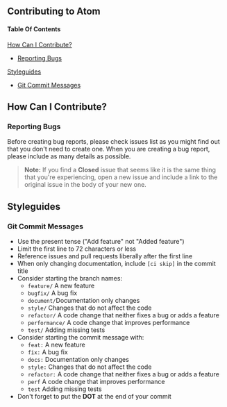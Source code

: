 ## Contributing to Atom

#### Table Of Contents

[How Can I Contribute?](#how-can-i-contribute)
  * [Reporting Bugs](#reporting-bugs)

[Styleguides](#styleguides)
  * [Git Commit Messages](#git-commit-messages)
  
## How Can I Contribute?

### Reporting Bugs

Before creating bug reports, please check issues list as you might find out that you don't need to create one.
 When you are creating a bug report, please include as many details as possible.
 
 > **Note:** If you find a **Closed** issue that seems like it is the same thing that you're experiencing, open
  a new issue and include a link to the original issue in the body of your new one.
  
## Styleguides

### Git Commit Messages

* Use the present tense ("Add feature" not "Added feature")
* Limit the first line to 72 characters or less
* Reference issues and pull requests liberally after the first line
* When only changing documentation, include `[ci skip]` in the commit title
* Consider starting the branch names:
     * `feature/` A new feature
     * `bugfix/` A bug fix
     * `document/`Documentation only changes
     * `style/` Changes that do not affect the code
     * `refactor/` A code change that neither fixes a bug or adds a feature
     * `performance/` A code change that improves performance
     * `test/` Adding missing tests
* Consider starting the commit message with:
     * `feat:` A new feature
     * `fix:` A bug fix
     * `docs:` Documentation only changes
     * `style:` Changes that do not affect the code
     * `refactor:` A code change that neither fixes a bug or adds a feature
     * `perf` A code change that improves performance
     * `test` Adding missing tests
* Don't forget to put the <b>DOT</b> at the end of your commit